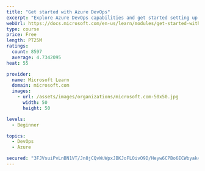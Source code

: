 ```yaml
---
title: "Get started with Azure DevOps"
excerpt: "Explore Azure DevOps capabilities and get started setting up your own organization knowing what separates elite performers from low performers."
webUrl: https://docs.microsoft.com/en-us/learn/modules/get-started-with-devops/
type: course
price: Free
length: PT25M
ratings:
  count: 8597
  average: 4.7342095
heat: 55

provider:
  name: Microsoft Learn
  domain: microsoft.com
  images:
    - url: /assets/images/organizations/microsoft.com-50x50.jpg
      width: 50
      height: 50

levels:
  - Beginner

topics:
  - DevOps
  - Azure

secured: "3FJVsuiPvLnBN1VT/Jn8jCQvWuWpxJBKJoFLOivO9D/Heyw6CPBo6ECWbyak4zGf5+Gje1B4XAVbfzlOZ+M5rz549WQ6ThwecI38MDpDLC5CSz4R21XIpJkl3qfHt9zJNZkNF9Tm9OWnTqNzO/nMPaRfkyB07Xg+Wg3t0wtbpn99zdjZyF1l7HPsR0WKEX2ZqhVO8cmos4pFL2yDbfDPh/h7MZAij5Ywt97C3LjASG6wS1hiyeabI0Lz7tzcvOETPjNaNJib3+Hv/JQWBYYawRf1P5XBT2os8dkmOhL4qkJzTOkIhHhGAtSZW3EWPD2jceoFJ/d5vvlnHkBcBMR8Vx7DR92y9FK1NyQFN5qFs6xahIhSGy1rzwrzYveyFxdYACrks/N1axOMBviiFZAbGDzUYc6DMWc3FNE3bL4+MSw=;2rfF2CI8kSj7qzUyVrCksQ=="
---
```


